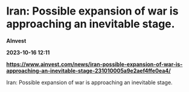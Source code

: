 # Iran: Possible expansion of war is approaching an inevitable stage.
**AInvest**

**2023-10-16 12:11**

**https://www.ainvest.com/news/iran-possible-expansion-of-war-is-approaching-an-inevitable-stage-231010005a9e2aef4ffe0ea4/**

Iran: Possible expansion of war is approaching an inevitable stage.